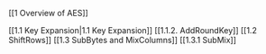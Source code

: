 
[[1 Overview of AES]]

[[1.1 Key Expansion|1.1 Key Expansion]]
[[1.1.2. AddRoundKey]]
[[1.2 ShiftRows]]
[[1.3 SubBytes and MixColumns]]
[[1.3.1 SubMix]]














